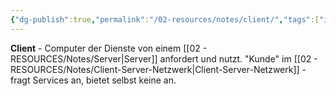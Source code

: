 ```yaml
---
{"dg-publish":true,"permalink":"/02-resources/notes/client/","tags":["informatik/netzwerk/rolle","computer/typ"],"noteIcon":"","updated":"2025-10-29T12:59:04.526+01:00"}
---
```



**Client** - Computer der Dienste von einem [[02 - RESOURCES/Notes/Server\|Server]] anfordert und nutzt.
"Kunde" im [[02 - RESOURCES/Notes/Client-Server-Netzwerk\|Client-Server-Netzwerk]] - fragt Services an, bietet selbst keine an.